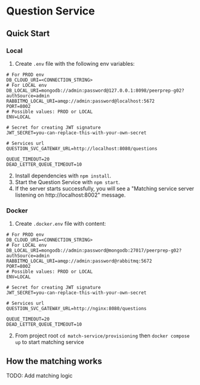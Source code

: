 # Question Service

## Quick Start

### Local
1. Create `.env` file with the following env variables:
```
# For PROD env
DB_CLOUD_URI=<CONNECTION_STRING>
# For LOCAL env
DB_LOCAL_URI=mongodb://admin:password@127.0.0.1:8098/peerprep-g02?authSource=admin
RABBITMQ_LOCAL_URI=amqp://admin:password@localhost:5672
PORT=8002
# Possible values: PROD or LOCAL
ENV=LOCAL

# Secret for creating JWT signature
JWT_SECRET=you-can-replace-this-with-your-own-secret

# Services url
QUESTION_SVC_GATEWAY_URL=http://localhost:8080/questions

QUEUE_TIMEOUT=20
DEAD_LETTER_QUEUE_TIMEOUT=10
```
2. Install dependencies with `npm install`.
3. Start the Question Service with `npm start`.
4. If the server starts successfully, you will see a "Matching service server listening on http://localhost:8002" message.

### Docker
1. Create `.docker.env` file with content:
```
# For PROD env
DB_CLOUD_URI=<CONNECTION_STRING>
# For LOCAL env
DB_LOCAL_URI=mongodb://admin:password@mongodb:27017/peerprep-g02?authSource=admin
RABBITMQ_LOCAL_URI=amqp://admin:password@rabbitmq:5672
PORT=8002
# Possible values: PROD or LOCAL
ENV=LOCAL

# Secret for creating JWT signature
JWT_SECRET=you-can-replace-this-with-your-own-secret

# Services url
QUESTION_SVC_GATEWAY_URL=http://nginx:8080/questions

QUEUE_TIMEOUT=20
DEAD_LETTER_QUEUE_TIMEOUT=10
```
2. From project root `cd match-service/provisioning` then `docker compose up` to start matching service
## How the matching works
TODO: Add matching logic
